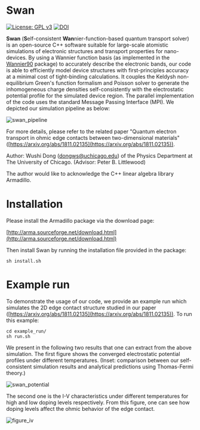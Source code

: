 # Swan

[![License: GPL v3](https://img.shields.io/badge/License-GPLv3-blue.svg)](https://www.gnu.org/licenses/gpl-3.0)
[![DOI](https://zenodo.org/badge/157158073.svg)](https://zenodo.org/badge/latestdoi/157158073)

**Swan** (**S**elf-consistent **Wan**nier-function-based quantum transport solver) is an open-source C++ software suitable for large-scale atomistic simulations of electronic structures and transport properties for nano-devices.
By using a Wannier function basis (as implemented in the [Wannier90](http://wannier.org) package) to accurately describe the electronic bands, our code is able to efficiently model device structures with first-principles accuracy at a minimal cost of tight-binding calculations.
It couples the Keldysh non-equilibrium Green's function formalism and Poisson solver to generate the inhomogeneous charge densities self-consistently with the electrostatic potential profile for the simulated device region. The parallel implementation of the code uses the standard Message Passing Interface (MPI). We depicted our simulation pipeline as below:

![swan_pipeline](https://wushidonguc.github.io/assets/swan_pipeline.png)


For more details, please refer to the related paper "Quantum electron transport in ohmic edge contacts between two-dimensional materials" ([https://arxiv.org/abs/1811.02135](https://arxiv.org/abs/1811.02135)).

Author: Wushi Dong (dongws@uchicago.edu) of the Physics Department at The University of Chicago. (Advisor: Peter B. Littlewood)

The author would like to acknowledge the C++ linear algebra library Armadillo.

# Installation

Please install the Armadillo package via the download page:

[http://arma.sourceforge.net/download.html](http://arma.sourceforge.net/download.html)

Then install Swan by running the installation file provided in the package:

```
sh install.sh
```

# Example run

To demonstrate the usage of our code, we provide an example run which simulates the 2D edge contact structure studied in our paper ([https://arxiv.org/abs/1811.02135](https://arxiv.org/abs/1811.02135)). To run this example:

```
cd example_run/
sh run.sh
```

We present in the following two results that one can extract from the above simulation. The first figure shows the converged electrostatic potential profiles under different temperatures. (Inset: comparison between our self-consistent simulation results and analytical predictions using Thomas-Fermi theory.)

![swan_potential](https://wushidonguc.github.io/assets/swan_potential.png)


The second one is the I-V characteristics under different temperatures for high and low doping levels respectively. From this figure, one can see how doping levels affect the ohmic behavior of the edge contact.

![figure_iv](https://wushidonguc.github.io/assets/figure_IV.png)


